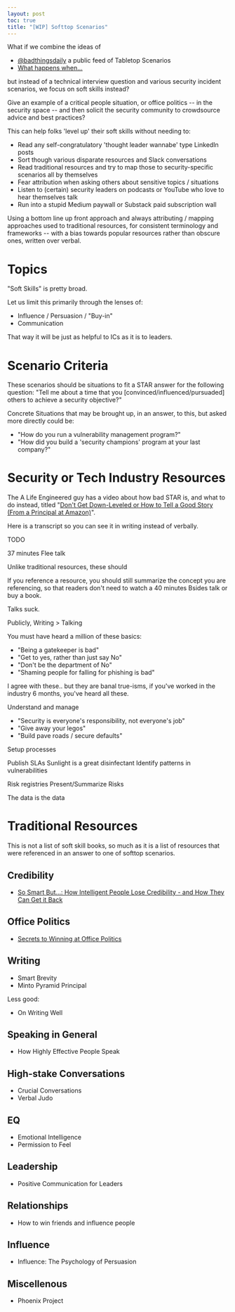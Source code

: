 ```yaml
---
layout: post
toc: true
title: "[WIP] Softtop Scenarios"
---
```


What if we combine the ideas of
- [@badthingsdaily](https://twitter.com/badthingsdaily?lang=en) a public feed of Tabletop Scenarios 
- [What happens when...](https://github.com/alex/what-happens-when) 

but instead of a technical interview question and various security incident scenarios, we focus on soft skills instead?

Give an example of a critical people situation, or office politics -- in the security space -- and then solicit the security community to crowdsource advice and best practices?

This can help folks 'level up' their soft skills without needing to:
- Read any self-congratulatory 'thought leader wannabe' type LinkedIn posts
- Sort though various disparate resources and Slack conversations
- Read traditional resources and try to map those to security-specific scenarios all by themselves
- Fear attribution when asking others about sensitive topics / situations
- Listen to (certain) security leaders on podcasts or YouTube who love to hear themselves talk
- Run into a stupid Medium paywall or Substack paid subscription wall

Using a bottom line up front approach and always attributing / mapping approaches used to traditional resources, for consistent terminology and frameworks -- with a bias towards popular resources rather than obscure ones, written over verbal.

# Topics

"Soft Skills" is pretty broad.

Let us limit this primarily through the lenses of:
- Influence / Persuasion / "Buy-in"
- Communication

That way it will be just as helpful to ICs as it is to leaders.

# Scenario Criteria

These scenarios should be situations to fit a STAR answer for the following question: "Tell me about a time that you [convinced/influenced/pursuaded] others to achieve a security objective?"

Concrete Situations that may be brought up, in an answer, to this, but asked more directly could be:
- "How do you run a vulnerability management program?"
- "How did you build a 'security champions' program at your last company?"



# Security or Tech Industry Resources

The A Life Engineered guy has a video about how bad STAR is, and what to do instead, titled "[Don't Get Down-Leveled or How to Tell a Good Story (From a Principal at Amazon)](https://www.youtube.com/watch?v=hU6BVxtGd5g)".


Here is a transcript so you can see it in writing instead of verbally.

TODO

37 minutes Flee talk

Unlike traditional resources, these should 

If you reference a resource, you should still summarize the concept you are referencing, so that readers don't need to watch a 40 minutes Bsides talk or buy a book.



Talks suck.

Publicly, Writing > Talking

You must have heard a million of these basics:
- "Being a gatekeeper is bad"
- "Get to yes, rather than just say No"
- "Don't be the department of No"
- "Shaming people for falling for phishing is bad"

I agree with these.. but they are banal true-isms, if you've worked in the industry 6 months, you've heard all these.

Understand and manage


- "Security is everyone's responsibility, not everyone's job"
- "Give away your legos"
- "Build pave roads / secure defaults"

Setup processes

Publish SLAs
Sunlight is a great disinfectant
Identify patterns in vulnerabilities

Risk registries
Present/Summarize Risks

The data is the data









# Traditional Resources

This is not a list of soft skill books, so much as it is a list of resources that were referenced in an answer to one of softtop scenarios.

## Credibility

- [So Smart But...: How Intelligent People Lose Credibility - and How They Can Get it Back](https://www.amazon.com/So-Smart-But-Intelligent-Credibility/dp/0787985740)

## Office Politics

- [Secrets to Winning at Office Politics](https://www.amazon.com/Secrets-Winning-Office-Politics-Influence/dp/0312332181)

## Writing

- Smart Brevity
- Minto Pyramid Principal

Less good:
- On Writing Well

## Speaking in General

- How Highly Effective People Speak

## High-stake Conversations

- Crucial Conversations
- Verbal Judo

## EQ

- Emotional Intelligence
- Permission to Feel

## Leadership

- Positive Communication for Leaders

## Relationships

- How to win friends and influence people

## Influence

- Influence: The Psychology of Persuasion

## Miscellenous

- Phoenix Project


